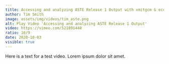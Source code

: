 ```yaml
---
title: Accessing and analyzing ASTE Release 1 Output with xmitgcm & ecco_v4.py
author: Tim Smith
image: assets/img/videos/tim_aste.png
alt: Play Video 'Accessing and analyzing ASTE Release 1 Output'
video: https://vimeo.com/521891448
ratio: 16/9
date: 2020-10-03
visible: true
---
```

Here is a text for a test video. Lorem ipsum dolor sit amet.
